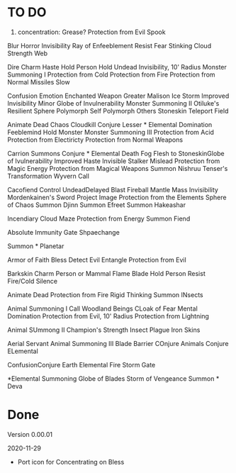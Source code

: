 # TO DO
1) concentration:
Grease? 
Protection from Evil 
Spook 

Blur 
Horror
Invisibility 
Ray of Enfeeblement
Resist Fear 
Stinking Cloud
Strength 
Web 

Dire Charm 
Haste
Hold Person 
Hold Undead 
Invisibility, 10' Radius 
Monster Summoning I 
Protection from Cold
Protection from Fire
Protection from Normal Missiles
Slow 

Confusion 
Emotion 
Enchanted Weapon 
Greater Malison
Ice Storm
Improved Invisibility
Minor Globe of Invulnerability
Monster Summoning II 
Otiluke's Resilient Sphere 
Polymorph Self
Polymorph Others 
Stoneskin
Teleport Field 

Animate Dead 
Chaos
Cloudkill
Conjure Lesser * Elemental 
Domination
Feeblemind
Hold Monster 
Monster Summoning III 
Protection from Acid
Protection from Electiricty 
Protection from Normal Weapons
 
Carrion Summons
Conjure * Elemental
Death Fog
Flesh to StoneskinGlobe of Ivulnerability
Improved Haste
Invisible Stalker
Mislead
Protection from Magic Energy
Protection from Magical Weapons 
Summon Nishruu
Tenser's Transformation
Wyvern Call 

Cacofiend
Control UndeadDelayed Blast Fireball 
Mantle
Mass Invisibility
Mordenkainen's Sword
Project Image
Protection from the Elements
Sphere of Chaos
Summon Djinn
Summon Efreet
Summon Hakeashar 

Incendiary Cloud 
Maze 
Protection from Energy 
Summon Fiend 

Absolute Immunity 
Gate
Shpaechange

Summon * Planetar 

Armor of Faith 
Bless
Detect Evil
Entangle
Protection from Evil 

Barkskin
Charm Person or Mammal
Flame Blade 
Hold Person 
Resist Fire/Cold
Silence 

Animate Dead 
Protection from Fire 
Rigid Thinking
Summon INsects

Animal Summoning I 
Call Woodland Beings 
CLoak of Fear 
Mental Domination 
Protection from Evil, 10' Radius 
Protection from Lightning 

Animal SUmmong II 
Champion's Strength
Insect Plague
Iron Skins

Aerial Servant
Animal Summoning III 
Blade Barrier 
COnjure Animals
Conjure ELemental 

ConfusionConjure Earth Elemental 
Fire Storm
Gate 

*Elemental Summoning 
Globe of Blades 
Storm of Vengeance
Summon * Deva 

# Done
Version 0.00.01

2020-11-29

- Port icon for Concentrating on Bless
